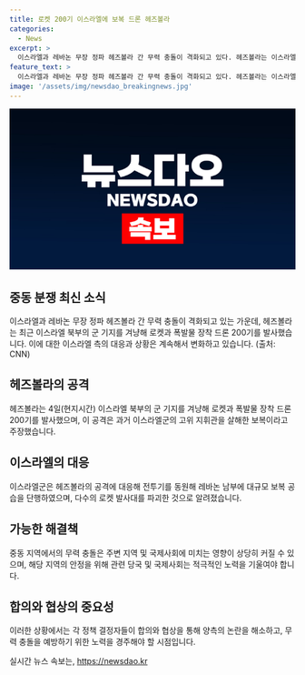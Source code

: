 ```yaml
---
title: 로켓 200기 이스라엘에 보복 드론 헤즈볼라
categories:
  - News
excerpt: >
  이스라엘과 레바논 무장 정파 헤즈볼라 간 무력 충돌이 격화되고 있다. 헤즈볼라는 이스라엘 북부 군 기지를 겨냥해 로켓과 폭발물 장착 드론 200기를 발사했다. 이에 이스라엘군은 헤즈볼라의 공격에 대응해 레바논 남부에 대규모 보복 공습을 단행했다. 이번 충돌은 이스라엘과 헤즈볼라 간 최근의 긴장 상태를 반영하며, 국제사회의 주목을 받고 있다.
feature_text: >
  이스라엘과 레바논 무장 정파 헤즈볼라 간 무력 충돌이 격화되고 있다. 헤즈볼라는 이스라엘 북부 군 기지를 겨냥해 로켓과 폭발물 장착 드론 200기를 발사했다. 이에 이스라엘군은 헤즈볼라의 공격에 대응해 레바논 남부에 대규모 보복 공습을 단행했다. 이번 충돌은 이스라엘과 헤즈볼라 간 최근의 긴장 상태를 반영하며, 국제사회의 주목을 받고 있다.
image: '/assets/img/newsdao_breakingnews.jpg'
---
```


<p><img src="/assets/img/newsdao_breakingnews.jpg" alt="flaretime 속보" /></p>

<h2 data-ke-size="size26">중동 분쟁 최신 소식</h2>

<p data-ke-size="size16">이스라엘과 레바논 무장 정파 헤즈볼라 간 무력 충돌이 격화되고 있는 가운데, 헤즈볼라는 최근 이스라엘 북부의 군 기지를 겨냥해 로켓과 폭발물 장착 드론 200기를 발사했습니다. 이에 대한 이스라엘 측의 대응과 상황은 계속해서 변화하고 있습니다. (출처: CNN)</p>

<h2 data-ke-size="size24">헤즈볼라의 공격</h2>

<p data-ke-size="size16">헤즈볼라는 4일(현지시간) 이스라엘 북부의 군 기지를 겨냥해 로켓과 폭발물 장착 드론 200기를 발사했으며, 이 공격은 과거 이스라엘군의 고위 지휘관을 살해한 보복이라고 주장했습니다.</p>

<h2 data-ke-size="size24">이스라엘의 대응</h2>

<p data-ke-size="size16">이스라엘군은 헤즈볼라의 공격에 대응해 전투기를 동원해 레바논 남부에 대규모 보복 공습을 단행하였으며, 다수의 로켓 발사대를 파괴한 것으로 알려졌습니다.</p>

<h2 data-ke-size="size24">가능한 해결책</h2>

<p data-ke-size="size16">중동 지역에서의 무력 충돌은 주변 지역 및 국제사회에 미치는 영향이 상당히 커질 수 있으며, 해당 지역의 안정을 위해 관련 당국 및 국제사회는 적극적인 노력을 기울여야 합니다.</p>

<h2 data-ke-size="size24">합의와 협상의 중요성</h2>

<p data-ke-size="size16">이러한 상황에서는 각 정책 결정자들이 합의와 협상을 통해 양측의 논란을 해소하고, 무력 충돌을 예방하기 위한 노력을 경주해야 할 시점입니다.</p>
실시간 뉴스 속보는, <a href="https://newsdao.kr" rel="dofollow">https://newsdao.kr</a>


